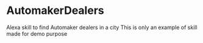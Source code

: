 # AutomakerDealers
Alexa skill to find Automaker dealers in a city
This is only an example of skill made for demo purpose
